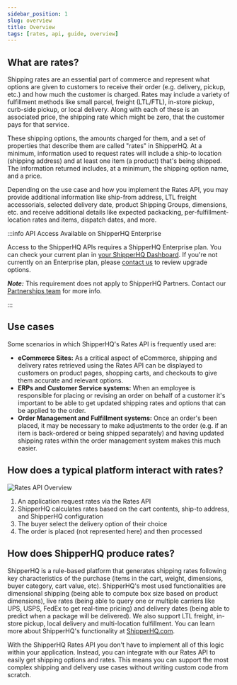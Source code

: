 ```yaml
---
sidebar_position: 1
slug: overview
title: Overview
tags: [rates, api, guide, overview]
---
```


## What are rates?

Shipping rates are an essential part of commerce and represent what options are given to customers to receive their order (e.g. delivery, pickup, etc.) and how much the customer is charged. Rates may include a variety of fulfillment methods like small parcel, freight (LTL/FTL), in-store pickup, curb-side pickup, or local delivery. Along with each of these is an associated price, the shipping rate which might be zero, that the customer pays for that service.

These shipping options, the amounts charged for them, and a set of properties that describe them are called "rates" in ShipperHQ. At a minimum, information used to request rates will include a ship-to location (shipping address) and at least one item (a product) that's being shipped. The information returned includes, at a minimum, the shipping option name, and a price.

Depending on the use case and how you implement the Rates API, you may provide additional information like ship-from address, LTL freight accessorials, selected delivery date, product Shipping Groups, dimensions, etc. and receive additional details like expected packacking, per-fulfillment-location rates and items, dispatch dates, and more.


:::info API Access Available on ShipperHQ Enterprise

Access to the ShipperHQ APIs requires a ShipperHQ Enterprise plan. You can check your current plan in [your ShipperHQ Dashboard](https://docs.shipperhq.com/subscription/#What_plan_am_I_on). If you're not currently on an Enterprise plan, please [contact us](https://shipperhq.com/contact) to review upgrade options.

***Note:*** This requirement does not apply to ShipperHQ Partners. Contact our [Partnerships team](https://shipperhq.com/contact) for more info.

:::

## Use cases
Some scenarios in which ShipperHQ's Rates API is frequently used are:
* **eCommerce Sites:** As a critical aspect of eCommerce, shipping and delivery rates retrieved using the Rates API can be displayed to customers on product pages, shopping carts, and checkouts to give them accurate and relevant options.
* **ERPs and Customer Service systems:** When an employee is responsible for placing or revising an order on behalf of a customer it's important to be able to get updated shipping rates and options that can be applied to the order.
* **Order Management and Fulfillment systems:** Once an order's been placed, it may be necessary to make adjustments to the order (e.g. if an item is back-ordered or being shipped separately) and having updated shipping rates within the order management system makes this much easier.

## How does a typical platform interact with rates?

![Rates API Overview](./rate-high-level-overview.png)

1. An application request rates via the Rates API
2. ShipperHQ calculates rates based on the cart contents, ship-to address, and ShipperHQ configuration
3. The buyer select the delivery option of their choice
4. The order is placed (not represented here) and then processed

## How does ShipperHQ produce rates?

ShipperHQ is a rule-based platform that generates shipping rates following key characteristics of the purchase (items in the cart, weight, dimensions, buyer category, cart value, etc). ShipperHQ's most used functionalities are dimensional shipping (being able to compute box size based on product dimensions), live rates (being able to query one or multiple carriers like UPS, USPS, FedEx to get real-time pricing) and delivery dates (being able to predict when a package will be delivered). We also support LTL freight, in-store pickup, local delivery and multi-location fulfillment. You can learn more about ShipperHQ's functionality at [ShipperHQ.com](https://shipperhq.com/).

With the ShipperHQ Rates API you don't have to implement all of this logic within your application. Instead, you can integrate with our Rates API to easily get shipping options and rates. This means you can support the most complex shipping and delivery use cases without writing custom code from scratch.
